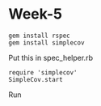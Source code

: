 # Week-5

```
gem install rspec
gem install simplecov
```
Put this in spec_helper.rb
```
require 'simplecov'
SimpleCov.start
```
Run